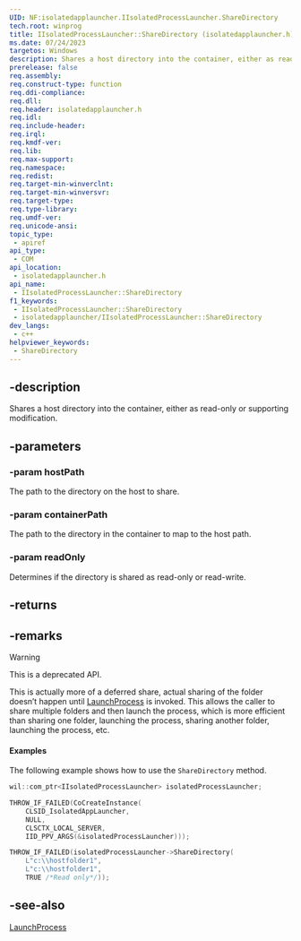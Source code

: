 ```yaml
---
UID: NF:isolatedapplauncher.IIsolatedProcessLauncher.ShareDirectory
tech.root: winprog
title: IIsolatedProcessLauncher::ShareDirectory (isolatedapplauncher.h)
ms.date: 07/24/2023
targetos: Windows
description: Shares a host directory into the container, either as read-only or supporting modification.
prerelease: false
req.assembly: 
req.construct-type: function
req.ddi-compliance: 
req.dll: 
req.header: isolatedapplauncher.h
req.idl: 
req.include-header: 
req.irql: 
req.kmdf-ver: 
req.lib: 
req.max-support: 
req.namespace: 
req.redist: 
req.target-min-winverclnt: 
req.target-min-winversvr: 
req.target-type: 
req.type-library: 
req.umdf-ver: 
req.unicode-ansi: 
topic_type:
 - apiref
api_type:
 - COM
api_location:
 - isolatedapplauncher.h
api_name:
 - IIsolatedProcessLauncher::ShareDirectory
f1_keywords:
 - IIsolatedProcessLauncher::ShareDirectory
 - isolatedapplauncher/IIsolatedProcessLauncher::ShareDirectory
dev_langs:
 - c++
helpviewer_keywords:
 - ShareDirectory
---
```


## -description

Shares a host directory into the container, either as read-only or supporting modification.

## -parameters

### -param hostPath

The path to the directory on the host to share.

### -param containerPath

The path to the directory in the container to map to the host path.

### -param readOnly

Determines if the directory is shared as read-only or read-write.

## -returns

## -remarks

> [!WARNING]
> This is a deprecated API.

This is actually more of a deferred share, actual sharing of the folder doesn’t happen until [LaunchProcess](nf-isolatedapplauncher-iisolatedprocesslauncher-launchprocess.md) is invoked. This allows the caller to share multiple folders and then launch the process, which is more efficient than sharing one folder, launching the process, sharing another folder, launching the process, etc.

#### Examples

The following example shows how to use the `ShareDirectory` method.

```cpp
wil::com_ptr<IIsolatedProcessLauncher> isolatedProcessLauncher;

THROW_IF_FAILED(CoCreateInstance(
    CLSID_IsolatedAppLauncher,
    NULL,
    CLSCTX_LOCAL_SERVER,
    IID_PPV_ARGS(&isolatedProcessLauncher)));

THROW_IF_FAILED(isolatedProcessLauncher->ShareDirectory(
    L"c:\\hostfolder1",
    L"c:\\hostfolder1",
    TRUE /*Read only*/));
```

## -see-also

[LaunchProcess](nf-isolatedapplauncher-iisolatedprocesslauncher-launchprocess.md)

